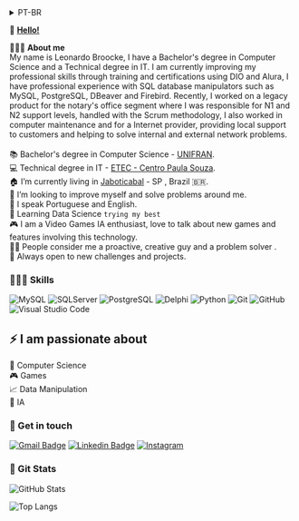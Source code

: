 <details>
<summary>PT-BR</summary>
  <br>
 👋 <b>Olá!</b></br><br>

🙋🏻‍♂️ <b>Sobre mim</b> </br>
Sou bacharel em Ciência da Computação, possuo formação Técnica em Informática e atualmente estou me aperfeiçoando profissionalmente realizando formações e certificações,
tenho experiencia utilizando os manipuladores de base de dados do SQL e atuava recentemente em um produto legado para o seguimento de Cartórios, tratado com a metodologia Scrum,
na qual pude fazer parte auxiliando o PO e SM na identificação de bugs. Tive atuação na área de manutenção de computadores e na área de provedores,
realizando atendimento domiciliar auxiliando na solução de problemas de rede interna e externa.
</br></br>
📚 Bacharelado em Ciência da Computação - [UNIFRAN](https://www.unifran.edu.br/).</br>
💻 Técnico em Informatica - [ETEC - Centro Paula Souza](https://www.cps.sp.gov.br/etec/).</br>
🏠 Atualmente vivo em [Jaboticabal](https://www.google.com/maps/place/Jaboticabal+-+SP/@-21.2099896,-48.2930362,11z/data=!3m1!4b1!4m6!3m5!1s0x94b96b7b8c8e9a5b:0xa0cfdbd84551f3ca!8m2!3d-21.2553904!4d-48.3204277!16zL20vMDQxZ2My?entry=ttu) - SP , Brazil 🇧🇷. <br/>
🔭 Estou em busca de melhorar minhas habilidades e resolver problemas ao meu redor.<br/>
👄 Falo Português e Inglês.</br>
💬 Aprendendo Ciência de Dados `Tentando meu melhor kkk`<br/>
🎮 Sou um entusiasta da Inteligência Artificial em jogos, amo falar sobre novos jogos e novidades envolvendo essa tecnologia.</br> 
🙏🏼 As pessoas me consideram proativo, criativo e solucionador de problemas .</br>
🚪 Sempre aberto para novos desafios e aprendizados.</br>

### 🤹🏻‍♀️ Habilidades

![MySQL](https://img.shields.io/badge/MySQL-00000F?style=flat&logo=mysql&logoColor=white)
![SQLServer](https://img.shields.io/badge/Microsoft_SQL_Server-CC2927?style=flat&logo=microsoft-sql-server&logoColor=white)
![PostgreSQL](https://img.shields.io/badge/PostgreSQL-316192?style=flat&logo=postgresql&logoColor=white)
![Delphi](https://img.shields.io/badge/Delphi-CC342D?style=flat&logo=delphi&logoColor=white)
![Python](https://img.shields.io/badge/Python-3776AB?style=flat&logo=python&logoColor=white)
![Git](https://img.shields.io/badge/Git-E34F26?style=flat&logo=git&logoColor=white)
![GitHub](https://img.shields.io/badge/-GitHub-333333?style=flat&logo=github)
![Visual Studio Code](https://img.shields.io/badge/-Visual%20Studio%20Code-333333?style=flat&logo=visual-studio-code&logoColor=007ACC)
<br/>

## ⚡ Sou apaixonado em</br>
👀 Computação</br>
🎮 Jogos</br>
📈 Manipular dados</br>
🧠 Inteligência Artificial</br>
####

### 🤝 Entre em contato

[![Gmail Badge](https://img.shields.io/badge/-broocke.leo@gmail.com-c14438?style=flat-square&logo=Gmail&logoColor=white&link=mailto:broocke.leo@gmail.com)](mailto:broocke.leo@gmail.com)
[![Linkedin Badge](https://img.shields.io/badge/-Leonardo_Broocke-blue?style=flat-square&logo=Linkedin&logoColor=white&link=https://www.linkedin.com/in/Broocke)](https://www.linkedin.com/in/Broocke)
[![Instagram](https://img.shields.io/badge/-broocke.leo-%23E4405F?style=flat&logo=instagram&logoColor=white)](https://www.instagram.com/broocke.leo/)
</br>


### 🧿 Git Stats

![GitHub Stats](https://github-readme-stats.vercel.app/api?username=Broocke&theme=gotham&show_icons=true&count_private=true)

![Top Langs](https://github-readme-stats.vercel.app/api/top-langs/?username=Broocke&layout=compact&theme=gotham)


.</br>

</details>

 👋 <b>[Hello!](https://github.com/Broocke)</b>

🙋🏻‍♂️ <b>About me</b> </br>
My name is Leonardo Broocke, I have a Bachelor's degree in Computer Science and a Technical degree in IT.
I am currently improving my professional skills through training and certifications using DIO and Alura,
I have professional experience with SQL database manipulators such as MySQL, PostgreSQL, DBeaver and Firebird.
Recently, I worked on a legacy product for the notary's office segment where I was responsible for N1 and N2 support levels, handled with the Scrum methodology,
I also worked in computer maintenance and for a Internet provider, providing local support to customers and helping to solve internal and external network problems.</br></br>
📚 Bachelor's degree in Computer Science - [UNIFRAN](https://www.unifran.edu.br/).</br>
💻 Technical degree in IT - [ETEC - Centro Paula Souza](https://www.cps.sp.gov.br/etec/).</br>
🏠 I’m currently living in [Jaboticabal](https://www.google.com/maps/place/Jaboticabal+-+SP/@-21.2099896,-48.2930362,11z/data=!3m1!4b1!4m6!3m5!1s0x94b96b7b8c8e9a5b:0xa0cfdbd84551f3ca!8m2!3d-21.2553904!4d-48.3204277!16zL20vMDQxZ2My?entry=ttu) - SP , Brazil 🇧🇷. <br/>
🔭 I’m looking to improve myself and solve problems around me.<br/>
👄 I speak Portuguese and English.</br>
💬 Learning Data Science `trying my best`<br/>
🎮 I am a Video Games IA enthusiast, love to talk about new games and features involving this technology.</br> 
🙏🏼 People consider me a proactive, creative guy and a problem solver .</br>
🚪 Always open to new challenges and projects.</br>

### 🤹🏻‍♀️ Skills

![MySQL](https://img.shields.io/badge/MySQL-00000F?style=flat&logo=mysql&logoColor=white)
![SQLServer](https://img.shields.io/badge/Microsoft_SQL_Server-CC2927?style=flat&logo=microsoft-sql-server&logoColor=white)
![PostgreSQL](https://img.shields.io/badge/PostgreSQL-316192?style=flat&logo=postgresql&logoColor=white)
![Delphi](https://img.shields.io/badge/Delphi-CC342D?style=flat&logo=delphi&logoColor=white)
![Python](https://img.shields.io/badge/Python-3776AB?style=flat&logo=python&logoColor=white)
![Git](https://img.shields.io/badge/Git-E34F26?style=flat&logo=git&logoColor=white)
![GitHub](https://img.shields.io/badge/-GitHub-333333?style=flat&logo=github)
![Visual Studio Code](https://img.shields.io/badge/-Visual%20Studio%20Code-333333?style=flat&logo=visual-studio-code&logoColor=007ACC)
<br/>

## ⚡ I am passionate about</br>
👀 Computer Science</br>
🎮 Games</br>
📈 Data Manipulation</br>
🧠 IA</br>
####

### 🤝 Get in touch

[![Gmail Badge](https://img.shields.io/badge/-broocke.leo@gmail.com-c14438?style=flat-square&logo=Gmail&logoColor=white&link=mailto:broocke.leo@gmail.com)](mailto:broocke.leo@gmail.com)
[![Linkedin Badge](https://img.shields.io/badge/-Leonardo_Broocke-blue?style=flat-square&logo=Linkedin&logoColor=white&link=https://www.linkedin.com/in/Broocke)](https://www.linkedin.com/in/Broocke)
[![Instagram](https://img.shields.io/badge/-broocke.leo-%23E4405F?style=flat&logo=instagram&logoColor=white)](https://www.instagram.com/broocke.leo/)
</br>


### 🧿 Git Stats

![GitHub Stats](https://github-readme-stats.vercel.app/api?username=Broocke&theme=gotham&show_icons=true&count_private=true)

![Top Langs](https://github-readme-stats.vercel.app/api/top-langs/?username=Broocke&layout=compact&theme=gotham)

